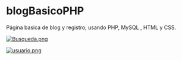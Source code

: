 # blogBasicoPHP
Página basica de blog y registro; usando PHP, MySQL , HTML y CSS.

[![Busqueda.png](https://i.postimg.cc/2yRP9kxr/Busqueda.png)](https://postimg.cc/ZBH7ChgM)




[![usuario.png](https://i.postimg.cc/3wh1qksL/usuario.png)](https://postimg.cc/zydTbGXW)



